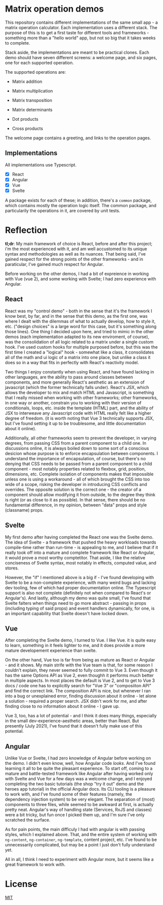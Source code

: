 # Matrix operation demos

This repository contains different implementations of the same small app - a matrix operation calculator.
Each implementation uses a different stack. The purpose of this is to get a first taste for different tools and frameworks - something more than a "hello world" app, but not so big that it takes weeks to complete.

Stack aside, the implementations are meant to be practical clones. Each demo should have seven different screens: a welcome page, and six pages, one for each supported operation. 

The supported operations are:
- Matrix addition
- Matrix multiplication
- Matrix transposition
- Matrix determinants

- Dot products
- Cross products

The welcome page contains a greeting, and links to the operation pages.

## Implementations 

All implementations use Typescript.

- [x] React
- [x] Angular
- [x] Vue
- [x] Svelte

A package exists for each of these; in addition, there's a `common` package, which contains mostly the operation logic itself.
The common package, and particularily the operations in it, are covered by unit tests.

# Reflection

**tl;dr**: My main framework of choice is React, before and after this project; i'm the most experienced with it, and am well accustomed to its unique syntax and methodologies as well as its nuances. That being said, I've gained respect for the strong points of the other frameworks - and in paraticular, I've gained much respect for Angular. 

Before working on the other demos, I had a bit of expreience in working with Vue (vue 2), and some working with Svelte; I had zero experience with Angular.

## React

React was my "control demo" - both in the sense that it's the framework I know best, by far, and in the sense that this demo, as the first one, was where I dealt with the dilemmas of what to actually develop, how to style it, etc. ("design choices" is a large word for this case, but it's something along those lines). One thing I decided upon here, and tried to mimic in the other demos (each implementation adapted to its new enviroment, of course), was the consolidation of all logic related to a matrix under a single custom hook. I've used custom hooks for multiple purposed before, but this was the first time I created a "logical" hook - somewhat like a class, it consolidates all of the math and ui logic of a matrix into one place, but unlike a class it does so in a way that fits in perfectly with React's reactivity model.

Two things I enjoy constantly when using React, and have found lacking in other languages, are the ability to pass around classes between components, and more generally React's aesthetic as an extension of javascript (which the former technically falls under). React's JSX, which allows the developer to mix and match HTML and Javascript, is something that I really missed when working with other frameworks; other frameworks, in one way or another, constrain you to working with their version of conditionals, loops, etc. inside the template (HTML) part, and the ability of JSX to interweave any Javascript code with HTML really felt like a higher degree of freedom. 
(it is worth noting that Vue 3 technically supports JSX, but I've found setting it up to be troublesome, and little documentation about it online).

Additionally, all other frameworks seem to prevent the developer, in varying degrees, from passing CSS from a parent component to a child one. In discussions online, it is always boiled down to some sort of a conscious desicion whose purpose is to enforce encapsulation between components. I understand the importance of encapsulation, of course, but there's no denying that CSS needs to be passed from a parent component to a child component - most notably properties related to flexbox, grid, position, dimensions, etc. Complete isolation of components makes that impossible unless one is using a workaround - all of which brought the CSS into too wide of a scope, risking the developer in introducing CSS conflicts and overrides. The opposite solution is the correct one - the creator of a component should allow modifying it from outside, to the degree they think is right (or as close to it as possible). In that sense, there should be no fundamental difference, in my opinion, between "data" props and style (classname) props.

## Svelte

My first demo after having completed the React one was the Svelte demo. The idea of Svelte - a framework that pushed the heavy workloads towards compile-time rather than run-time - is appealing to me, and I believe that if it really took off into a mature and complete framework like React or Angular, it would prove a most worthy comptetitor. That aside, I like the relative conciseness of Svelte syntax, most notably in effects, computed value, and stores.

However, the "if" I mentioned above is a big if - I've found developing with Svelte to be a non-complete experience, with many weird bugs and lacking dev tooling, few of which had proper documentation online. The Typescript support is also not complete (definitely not when compared to React's or Angular's). And lastly, although my demo was quite small, I've found that Svelte falters when things need to go more abstract - passing in props (including typing of said props) and event handlers dynamically, for one, is an important capability that Svelte doesn't have locked down.  

## Vue

After completing the Svelte demo, I turned to Vue. 
I like Vue. it is quite easy to learn, something in it feels lighter to me, and it does provide a more mature developement experience than svelte.

On the other hand, Vue too is far from being as mature as React or Angular - and it shows. My main strife with the Vue team is that, for some reason I couldn't explain, they never seemed to fully commit to Vue 3. Even though it has the same Options API as Vue 2, even thoughh it performs much better in multiple aspects. In most places the default is Vue 2, and to get to Vue 3 docs / code one has to explicitly search for "Vue 3" or "composiiton API" and find the correct link. The composition API is nice, but whenever I ran into a bug or unexplained error, finding discussion about it online - let alone a solution - required a proper search. JSX didn't work for me, and after finding close to no information about it online - I gave up. 

Vue 3, too, has a lot of potential - and I think it does many things, especially in the small dev-experience-aesthetic areas, better than React. But presently (July 2021), I've found that it doesn't fully make use of this potential.

## Angular

Unlike Vue or Svelte, I had zero knowledge of Angular before working on the demo. I didn't even know, well, how Angular code *looks*. And I've found learning it all to be quite the pleasant experience. To start off, coming to a mature and battle-tested framework like Angular after having worked only with Svelte and Vue for a few days was a welcome change, and I enjoyed completing the two basic tutorials (the shop "try it out" demo and the heroes app tutorial) in the official Angular docs. Its CLI tooling is a pleasure to work with, and I've found some of their features (namely, the dependency injection system) to be very elegant. The separation of (most) components to three files, while seemed to be awkward at first, is actually pretty neat. Angular's way of handling state (Services, RxJS and classes) were a bit tricky, but fun once I picked them up, and I'm sure I've only scratched the surface.

As for pain points, the main difficuly I had with angular is with passing styles, which I explained above. That, and the entire system of working with `ng-content`, `ng-container`, `ng-template`, content project, etc. I've found to be unnecessarily complicated, but may be a point I just don't fully understand yet.

All in all, I think I need to experiment with Angular more, but it seems like a great framework to work with.

# License

[MIT](https://choosealicense.com/licenses/mit/)